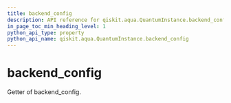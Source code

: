 ```yaml
---
title: backend_config
description: API reference for qiskit.aqua.QuantumInstance.backend_config
in_page_toc_min_heading_level: 1
python_api_type: property
python_api_name: qiskit.aqua.QuantumInstance.backend_config
---
```


# backend\_config

Getter of backend\_config.

